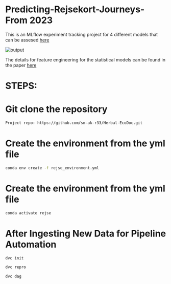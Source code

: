 # Predicting-Rejsekort-Journeys-From 2023
This is an MLflow experiment tracking project for 4 different models that can be assesed [here](https://dagshub.com/smahasanulkarim/Predicting-Rejsekort-Price-Increase-2023.mlflow/#/compare-runs?runs=[%22b701e3cfda5647ab984e1c73733e0c45%22,%222c785a791b244b35b0c55fc33185d45d%22,%222a7a92eecfbe4f2d9910664a5dd1a21d%22,%22d5ba1442340c49c9badafad18e73ad20%22]&experiments=[%220%22])

![output](https://github.com/user-attachments/assets/87caf981-32dc-48e1-a2e9-048fafe7e889)

The details for feature engineering for the statistical models can be found in the paper [here](https://github.com/sm-ak-r33/Predicting-Rejsekort-Price-Increase-2023/blob/main/rejsekort.pdf)  

# STEPS:
# Git clone the repository

``` bash
Project repo: https://github.com/sm-ak-r33/Herbal-EcoDoc.git
```

# Create the environment from the yml file
``` bash
conda env create -f rejse_environment.yml
```

# Create the environment from the yml file
``` bash
conda activate rejse
```

# After Ingesting New Data for Pipeline Automation
``` bash
dvc init
```

``` bash
dvc repro
```

``` bash
dvc dag
```

